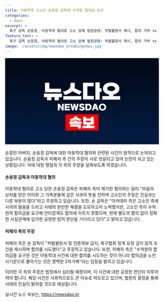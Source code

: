 ```yaml
---
title: 아동학대 고소인 손웅정 감독에 수억원 합의금 요구
categories:
  - News
excerpt: >
  축구 감독 손웅정, 아동학대 혐의로 고소 당해 법정공방: 처벌불원서 제시, 합의 거부 vs 사과 없이 수억원 요구 양측 주장 엇갈려, 법원 판결 기다림. 고소인 측은 사건 발생 후 세 차례 합의 조건 제시했으나 거부당함. 손 감독은 사과 없이 수억원 요구라며 2차가해 주장에 대응. 법정 공방으로 사회 이슈 예상. #아동학대 #손웅정감독 #법정공방
feature_text: >
  축구 감독 손웅정, 아동학대 혐의로 고소 당해 법정공방: 처벌불원서 제시, 합의 거부 vs 사과 없이 수억원 요구 양측 주장 엇갈려, 법원 판결 기다림. 고소인 측은 사건 발생 후 세 차례 합의 조건 제시했으나 거부당함. 손 감독은 사과 없이 수억원 요구라며 2차가해 주장에 대응. 법정 공방으로 사회 이슈 예상. #아동학대 #손웅정감독 #법정공방
image: '/assets/img/newsdao_breakingnews.jpg'
---
```


<p><img src="/assets/img/newsdao_breakingnews.jpg" alt="implanttips 속보" /></p>

<p>손흥민 아버지, 손웅정 감독에 대한 아동학대 혐의와 관련된 사건이 법적으로 논의되고 있습니다. 손웅정 감독과 피해자 측 간의 주장이 서로 엇갈리고 있어 논란이 되고 있는 상황입니다. 이에 대한 쟁점과 각 측의 주장을 살펴보도록 하겠습니다.</p>

<h4>손웅정 감독과 아동학대 혐의</h4>

<p>아동학대 혐의로 고소 당한 손웅정 감독은 피해자 측이 제기한 혐의와는 달리 "마음의 상처를 받은 아이와 그 가족분들께 깊은 사과의 뜻을 전하며 고소인의 주장은 진실과는 다른 부분이 많다"라고 주장하고 있습니다. 또한, 손 감독은 "아카데미 측은 고소인 측에 사과의 말씀을 드리고 사태의 원만한 해결을 도모하고자 노력했지만, 고소인 측이 수억원의 합의금을 요구해 안타깝게도 합의에 이르지 못했으며, 현재 별도의 합의 없이 정확한 사실관계에 입각한 공정한 법적 판단을 기다리고 있다"고 밝히고 있습니다.</p>

<h4>피해자 측의 주장</h4>

<p>피해자 측은 손 감독이 "처벌불원서 및 언론제보 금지, 축구협회 징계 요청 금지 등의 조건을 제시하며 합의를 시도했다"고 주장하고 있습니다. 또한, 피해자 측은 "수억원의 합의금을 요구한 것은 아동학대 사건에 대한 합의를 시도하는 것이 아니라 합의금을 노린 사기꾼으로 몰아가는 것은 명백한 2차가해"라는 입장을 밝히고 있습니다.</p>

<p>이러한 각 측의 주장은 법정에서 심리될 예정이며, 이 사건에 대한 공정한 판단이 이루어져야 합니다. 해당 사건은 사회적으로도 큰 이슈로 떠오르고 있으며, 법원의 결정을 통해 사태의 진실이 밝혀질 것으로 예상됩니다.</p>
실시간 뉴스 속보는, <a href="https://newsdao.kr" rel="dofollow">https://newsdao.kr</a>


